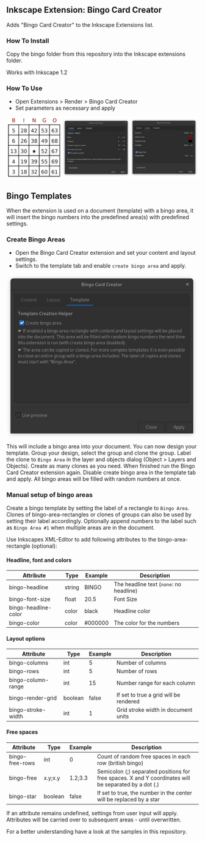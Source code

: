## Inkscape Extension: Bingo Card Creator

Adds "Bingo Card Creator" to the Inkscape Extensions list.

### How To Install

Copy the bingo folder from this repository into the Inkscape extensions folder.

Works with Inkscape 1.2

### How To Use

* Open Extensions > Render > Bingo Card Creator
* Set parameters as necessary and apply

![Bingo params preview](preview/preview.jpg)

## Bingo Templates

When the extension is used on a document (template) with a bingo area, it will insert the bingo numbers into the predefined area(s) with predefined settings.

### Create Bingo Areas

* Open the Bingo Card Creator extension and set your content and layout settings.
* Switch to the template tab and enable `create bingo area` and apply.

![Bingo template param](preview/create_bingo_area.jpg)

This will include a bingo area into your document. You can now design your template. Group your design, select the group and clone the group. Label the clone to `Bingo Area` in the layer and objects dialog (Object > Layers and Objects). Create as many clones as you need. When finished run the Bingo Card Creator extension again. Disable create bingo area in the template tab and apply. All bingo areas will be filled with random numbers at once.

### Manual setup of bingo areas

Create a bingo template by setting the label of a rectangle to `Bingo Area`. Clones of bingo-area-rectangles or clones of groups can also be used by setting their label accordingly. Optionally append numbers to the label such as `Bingo Area #1` when multiple areas are in the document.

Use Inkscapes XML-Editor to add following attributes to the bingo-area-rectangle (optional):

#### Headline, font and colors

|Attribute           |Type   |Example |Description
|--------------------|-------|--------|-----------|
|bingo-headline      |string |BINGO   |The headline text (`none`: no headline)
|bingo-font-size     |float  |20.5    |Font Size
|bingo-headline-color|color  |black   |Headline color
|bingo-color         |color  |#000000 |The color for the numbers

#### Layout options

|Attribute           |Type   |Example |Description
|--------------------|-------|--------|-----------|
|bingo-columns       |int    |5       |Number of columns
|bingo-rows          |int    |5       |Number of rows
|bingo-column-range  |int    |15      |Number range for each column
|bingo-render-grid   |boolean|false   |If set to true a grid will be rendered
|bingo-stroke-width  |int    |1       |Grid stroke width in document units


#### Free spaces

|Attribute           |Type   |Example |Description
|--------------------|-------|--------|-----------|
|bingo-free-rows     |int    |0       |Count of random free spaces in each row (british bingo)
|bingo-free          |x.y;x.y|1.2;3.3 |Semicolon (;) separated positions for free spaces. X and Y coordinates will be separated by a dot (.)
|bingo-star          |boolean|false   |If set to true, the number in the center will be replaced by a star

If an attribute remains undefined, settings from user input will apply. Attributes will be carried over to subsequent areas - until overwritten.

For a better understanding have a look at the samples in this repository.